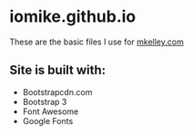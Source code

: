 # iomike.github.io
These are the basic files I use for <a href="http://mkelley.com" target="_blank">mkelley.com</a>

## Site is built with:

<ul>
<li>Bootstrapcdn.com</li>
<li>Bootstrap 3</li>
<li>Font Awesome</li>
<li>Google Fonts</li>
</ul>


